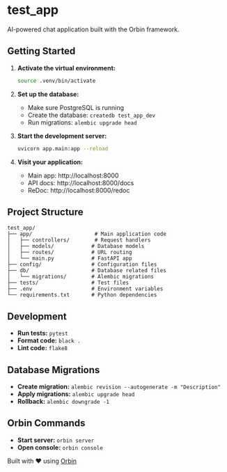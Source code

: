 # test_app

AI-powered chat application built with the Orbin framework.

## Getting Started

1. **Activate the virtual environment:**
   ```bash
   source .venv/bin/activate
   ```

2. **Set up the database:**
   - Make sure PostgreSQL is running
   - Create the database: `createdb test_app_dev`
   - Run migrations: `alembic upgrade head`

3. **Start the development server:**
   ```bash
   uvicorn app.main:app --reload
   ```

4. **Visit your application:**
   - Main app: http://localhost:8000
   - API docs: http://localhost:8000/docs
   - ReDoc: http://localhost:8000/redoc

## Project Structure

```
test_app/
├── app/                    # Main application code
│   ├── controllers/        # Request handlers
│   ├── models/            # Database models
│   ├── routes/            # URL routing
│   └── main.py            # FastAPI app
├── config/                # Configuration files
├── db/                    # Database related files
│   └── migrations/        # Alembic migrations
├── tests/                 # Test files
├── .env                   # Environment variables
└── requirements.txt       # Python dependencies
```

## Development

- **Run tests:** `pytest`
- **Format code:** `black .`
- **Lint code:** `flake8`

## Database Migrations

- **Create migration:** `alembic revision --autogenerate -m "Description"`
- **Apply migrations:** `alembic upgrade head`
- **Rollback:** `alembic downgrade -1`

## Orbin Commands

- **Start server:** `orbin server`
- **Open console:** `orbin console`

Built with ❤️ using [Orbin](https://github.com/orbin-framework/orbin)
